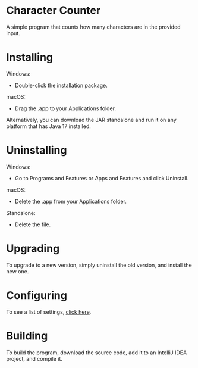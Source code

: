 # Character Counter
A simple program that counts how many characters are in the provided input.
# Installing
Windows:
- Double-click the installation package.

macOS:
- Drag the .app to your Applications folder.

Alternatively, you can download the JAR standalone and run it on any platform that has Java 17 installed.
# Uninstalling
Windows:
- Go to Programs and Features or Apps and Features and click Uninstall.

macOS:
- Delete the .app from your Applications folder.

Standalone:
- Delete the file.
# Upgrading
To upgrade to a new version, simply uninstall the old version, and install the new one.
# Configuring
To see a list of settings, [click here](https://github.com/SF49ERS7/CharacterCounter/wiki/Settings).
# Building
To build the program, download the source code, add it to an IntelliJ IDEA project, and compile it.
